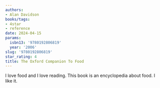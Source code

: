 ```yaml
---
authors:
- Alan Davidson
books/tags:
- 4star
- reference
date: 2024-04-15
params:
  isbn13: '9780192806819'
  year: '2006'
slug: '9780192806819'
star_rating: 4
title: The Oxford Companion To Food
---
```


I love food and I love reading. This book is an encyclopedia about food. I like it.

<!--more-->